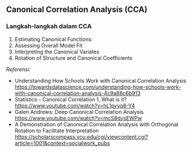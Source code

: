 ## Canonical Correlation Analysis (CCA)

### Langkah-langkah dalam CCA
1. Estimating Canonical Functions: 
2. Assessing Overall Model Fit
3. Interpreting the Canonical Variates
4. Rotation of Structure and Canonical Coefficients

*Referensi:* 
- Understanding How Schools Work with Canonical Correlation Analysis https://towardsdatascience.com/understanding-how-schools-work-with-canonical-correlation-analysis-4c9a88c6b913
- Statistics - Canonical Correlation 1, What is it? https://www.youtube.com/watch?v=hL1pyyq8-Y4
- Galen Andrews: Deep Canonical Correlation Analysis https://www.youtube.com/watch?v=mcS8dysEWPw
- A Demonstration of Canonical Correlation Analysis with Orthogonal Rotation to Facilitate Interpretation https://scholarscompass.vcu.edu/cgi/viewcontent.cgi?article=1001&context=socialwork_pubs
